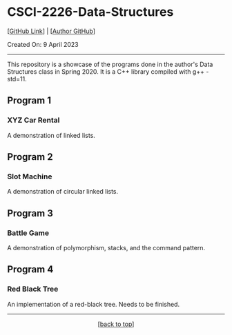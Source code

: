 # CSCI-2226-Data-Structures
<a name="readme-top"></a>

[[GitHub Link](https://github.com/hoodieman0/CSCI-2226-Data-Structures)] |
 [[Author GitHub](https://github.com/hoodieman0)]

Created On: 9 April 2023

----------------------------

This repository is a showcase of the programs done in the author's Data Structures class in Spring 2020. It is a C++ library compiled with g++ -std=11. 

## Program 1
### XYZ Car Rental
A demonstration of linked lists.

## Program 2
### Slot Machine
A demonstration of circular linked lists.

## Program 3
### Battle Game
A demonstration of polymorphism, stacks, and the command pattern.

## Program 4
### Red Black Tree
An implementation of a red-black tree. Needs to be finished.

----------------------------


<p align="center">[<a href="#readme-top">back to top</a>]</p>

